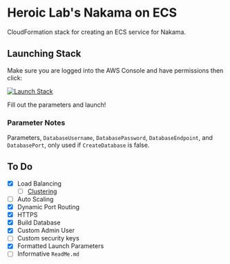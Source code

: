 # Heroic Lab's Nakama on ECS

CloudFormation stack for creating an ECS service for Nakama.

## Launching Stack

Make sure you are logged into the AWS Console and have permissions then click:

[![Launch Stack](https://cdn.rawgit.com/buildkite/cloudformation-launch-stack-button-svg/master/launch-stack.svg)](https://console.aws.amazon.com/cloudformation/home?region=us-east-1#/stacks/create/template?stackName=Nakama&templateURL=https://sumu-stacks.s3.amazonaws.com/nakama/production/cloudformation/nakama/top.yaml)

Fill out the parameters and launch!

### Parameter Notes

Parameters, `DatabaseUsername`, `DatabasePassword`, `DatabaseEndpoint`, and `DatabasePort`, only used if `CreateDatabase` is false.

## To Do

- [x] Load Balancing
    - [ ] [Clustering](https://heroiclabs.com/nakama-enterprise/)
- [ ] Auto Scaling
- [x] Dynamic Port Routing
- [x] HTTPS
- [x] Build Database
- [x] Custom Admin User
- [ ] Custom security keys
- [x] Formatted Launch Parameters
- [ ] Informative `ReadMe.md`
